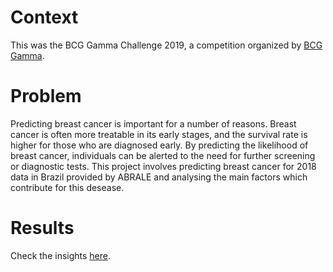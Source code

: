 # Context

This was the BCG Gamma Challenge 2019, a competition organized by [BCG Gamma](https://www.bcg.com/beyond-consulting/bcg-gamma/overview).

# Problem

Predicting breast cancer is important for a number of reasons. Breast cancer is often more treatable in its early stages, and the survival rate is higher for those who are diagnosed early. By predicting the likelihood of breast cancer, individuals can be alerted to the need for further screening or diagnostic tests. This project involves predicting breast cancer for 2018 data in Brazil provided by ABRALE and analysing the main factors which contribute for this desease.

# Results

Check the insights [here](https://github.com/alexandrerays/breast_cancer/blob/main/reports/apresentacao_BCG.pdf).
